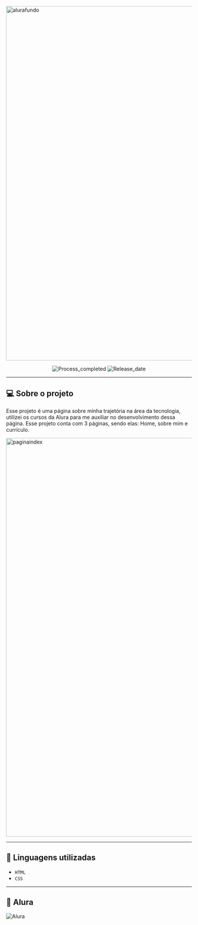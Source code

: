 <img width="auto" height="960" alt="alurafundo" src="https://github.com/user-attachments/assets/bb5cf4a2-e28b-4c7b-bb77-94fbcccf98d9" />
<p align="center">
    <img 
        alt="Process_completed" 
        title="Processo" 
        src="https://img.shields.io/badge/Process-Completed-green"
      />
      <img 
        alt="Release_date" 
        title="Release_date" 
        src="https://img.shields.io/badge/Release date-July-red"
      />
</p>

---
## 💻 Sobre o projeto
Esse projeto é uma página sobre minha trajetória na área da tecnologia, utilizei os cursos da Alura para me auxiliar no desenvolvimento dessa página.
Esse projeto conta com 3 páginas, sendo elas: Home, sobre mim e currículo.

<img width="1903" height="1080" alt="paginaindex" src="https://github.com/user-attachments/assets/fcf29163-1746-48b7-87ec-686cb7f23f68" />

---
## 🔌 Linguagens utilizadas


- `HTML`
- `CSS`

---
## 🤖 Alura
<img 
    alt="Alura" 
    title="Alura" 
    src="https://img.shields.io/badge/Created%20with%20Alura's%20course-018CDB"
/>
